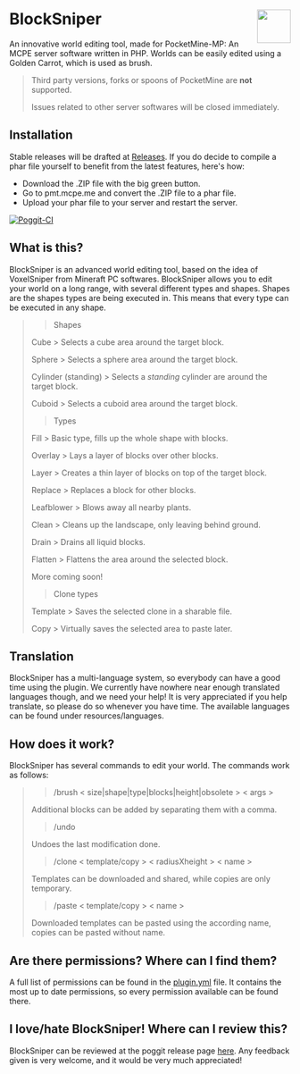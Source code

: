 # BlockSniper<a href="https://github.com/Sandertv/BlockSniper"><img src="https://github.com/Sandertv/BlockSniper/blob/master/resources/BlockSniperLogo.png" width="60" height="60" align="right"></a>
An innovative world editing tool, made for PocketMine-MP: An MCPE server software written in PHP. Worlds can be easily edited using a Golden Carrot, which is used as brush.

> Third party versions, forks or spoons of PocketMine are **not** supported.
>
> Issues related to other server softwares will be closed immediately.

## Installation
Stable releases will be drafted at [Releases](https://github.com/Sandertv/BlockSniper/releases).
If you do decide to compile a phar file yourself to benefit from the latest features, here's how:
 - Download the .ZIP file with the big green button.
 - Go to pmt.mcpe.me and convert the .ZIP file to a phar file.
 - Upload your phar file to your server and restart the server.

[![Poggit-CI](https://poggit.pmmp.io/ci.badge/Sandertv/BlockSniper/BlockSniper)](https://poggit.pmmp.io/ci/Sandertv/BlockSniper/BlockSniper)

## What is this?
BlockSniper is an advanced world editing tool, based on the idea of VoxelSniper from Mineraft PC softwares.
BlockSniper allows you to edit your world on a long range, with several different types and shapes. Shapes are the shapes types are being executed in. This means that every type can be executed in any shape.


>> Shapes
>
> Cube      > Selects a cube area around the target block.
>
> Sphere    > Selects a sphere area around the target block.
>
> Cylinder (standing) > Selects a *standing* cylinder are around the target block.
>
> Cuboid    > Selects a cuboid area around the target block.
>
>> Types
>
> Fill      > Basic type, fills up the whole shape with blocks.
>
> Overlay   > Lays a layer of blocks over other blocks.
>
> Layer     > Creates a thin layer of blocks on top of the target block.
>
> Replace   > Replaces a block for other blocks.
>
> Leafblower > Blows away all nearby plants.
>
> Clean     > Cleans up the landscape, only leaving behind ground.
>
> Drain     > Drains all liquid blocks.
>
> Flatten   > Flattens the area around the selected block.
>
> More coming soon!
>
>> Clone types
>
> Template  > Saves the selected clone in a sharable file.
>
> Copy      > Virtually saves the selected area to paste later.

## Translation
BlockSniper has a multi-language system, so everybody can have a good time using the plugin. We currently have nowhere near enough translated languages though, and we need your help! It is very appreciated if you help translate, so please do so whenever you have time. The available languages can be found under resources/languages.

## How does it work?
BlockSniper has several commands to edit your world. The commands work as follows:

>> /brush  < size|shape|type|blocks|height|obsolete >  < args >
>
> Additional blocks can be added by separating them with a comma.
>
>> /undo
>
> Undoes the last modification done.
>
>> /clone  < template/copy >  < radiusXheight >  < name >
>
> Templates can be downloaded and shared, while copies are only temporary.
>
>> /paste  < template/copy >  < name >
>
> Downloaded templates can be pasted using the according name, copies can be pasted without name.

## Are there permissions? Where can I find them?
A full list of permissions can be found in the [plugin.yml](https://github.com/Sandertv/BlockSniper/blob/master/plugin.yml) file. 
It contains the most up to date permissions, so every permission available can be found there.

## I love/hate BlockSniper! Where can I review this?
BlockSniper can be reviewed at the poggit release page [here](https://poggit.pmmp.io/p/BlockSniper/).
Any feedback given is very welcome, and it would be very much appreciated!
